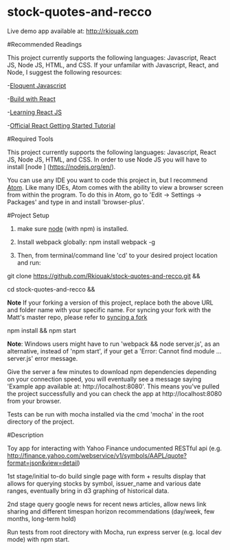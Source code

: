 # stock-quotes-and-recco

Live demo app available at: http://rkiouak.com

#Recommended Readings

This project currently supports the following languages: Javascript, React JS, Node JS, HTML, and CSS. If your unfamilar with Javascript, React, and Node, I suggest the following resources:

-[Eloquent Javascript](http://eloquentjavascript.net/)

-[Build with React](http://buildwithreact.com/)

-[Learning React JS](https://scotch.io/tutorials/learning-react-getting-started-and-concepts)

-[Official React Getting Started Tutorial](https://facebook.github.io/react/docs/tutorial.html)



#Required Tools

This project currently supports the following languages: Javascript, React JS, Node JS, HTML, and CSS. In order to use Node JS you will have to install  [node ] (https://nodejs.org/en/). 

You can use any IDE you want to code this project in, but I recommend [Atom](https://atom.io/). Like many IDEs, Atom comes with the ability to view a browser screen from within the program. To do this in Atom, go to 'Edit -> Settings -> Packages' and type in and install 'browser-plus'.




#Project Setup

1) make sure [node](https://nodejs.org/en/) (with npm) is installed.

2) Install webpack globally: npm install webpack -g

3)  Then, from terminal/command line 'cd' to your desired project location and run:
>
git clone https://github.com/Rkiouak/stock-quotes-and-recco.git &&
>
cd stock-quotes-and-recco &&

**Note** If your forking a version of this project, replace both the above URL and folder name with your specific name. For syncing your fork with the Matt's master repo, please refer to [syncing a fork](https://help.github.com/articles/syncing-a-fork/) 
>
npm install && npm start


**Note**: Windows users might have to run 'webpack && node server.js', as an alternative,  instead of 'npm start', if your get
a 'Error: Cannot find module ... server.js' error message.

Give the server a few minutes to download npm dependencies depending on your connection speed, you will eventually see a message saying 'Example app available at: http://localhost:8080'. This means you've pulled the project successfully and you can check the app at http://localhost:8080 from your browser.

Tests can be run with mocha installed via the cmd 'mocha' in the root directory of the project.

#Description

Toy app for interacting with Yahoo Finance undocumented RESTful api (e.g. http://finance.yahoo.com/webservice/v1/symbols/AAPL/quote?format=json&view=detail)

1st stage/initial to-do build single page with form + results display that allows for querying stocks by symbol, issuer_name and various
date ranges, eventually bring in d3 graphing of historical data.

2nd stage query google news for recent news articles, allow news link sharing and different timespan horizon recommendations (day/week, few months, long-term hold)

Run tests from root directory with Mocha, run express server (e.g. local dev mode) with npm start.
